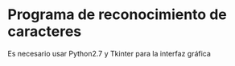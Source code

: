 # Programa de reconocimiento de caracteres
Es necesario usar Python2.7 y Tkinter para la interfaz gráfica
